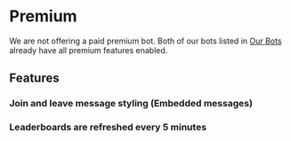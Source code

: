 # Premium

We are not offering a paid premium bot. Both of our bots listed in [Our Bots](/lt/getting-started/our-bots.md) already have all premium features enabled.

## Features

### Join and leave message styling \(Embedded messages\)

### Leaderboards are refreshed every 5 minutes
